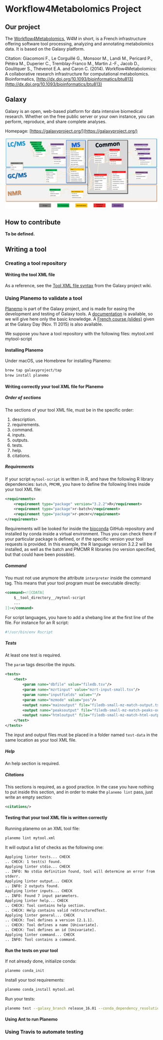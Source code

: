 Workflow4Metabolomics Project
=============================

Our project
-----------
The [Workflow4Metabolomics](http://workflow4metabolomics.org), W4M in short, is a French infrastructure offering software tool processing, analyzing and annotating metabolomics data. It is based on the Galaxy platform.

Citation:
Giacomoni F., Le Corguillé G., Monsoor M., Landi M., Pericard P., Pétéra M., Duperier C., Tremblay-Franco M., Martin J.-F., Jacob D., Goulitquer S., Thévenot E.A. and Caron C. (2014). Workflow4Metabolomics: A collaborative research infrastructure for computational metabolomics. Bioinformatics, [http://dx.doi.org/10.1093/bioinformatics/btu813](http://dx.doi.org/10.1093/bioinformatics/btu813)

Galaxy
------
Galaxy is an open, web-based platform for data intensive biomedical research. Whether on the free public server or your own instance, you can perform, reproduce, and share complete analyses. 

Homepage: [https://galaxyproject.org/](https://galaxyproject.org/)


![workflow](/images/workflow_all_HD_color_2.0.png)

How to contribute
-----------------

**To be defined.**

Writing a tool
--------------

### Creating a tool repository



#### Writing the tool XML file

As a reference, see the [Tool XML file syntax](https://wiki.galaxyproject.org/Admin/Tools/ToolConfigSyntax) from the Galaxy project wiki.

### Using Planemo to validate a tool

[Planemo](https://github.com/galaxyproject/planemo) is part of the Galaxy project, and is made for easing the development and testing of Galaxy tools. A [documentation](http://planemo.readthedocs.org/en/latest/index.html) is available, so we will give here only the basic knowledge.
A [French course (slides)](http://www.france-bioinformatique.fr/sites/default/files/gd2015-planemo-1.0_0.pdf) given at the Galaxy Day (Nov. 11 2015) is also available.
 
We suppose you have a tool repository with the following files:
	mytool.xml
	mytool-script

#### Installing Planemo

Under macOS, use Homebrew for installing Planemo:
```bash 
brew tap galaxyproject/tap
brew install planemo
```

#### Writing correctly your tool XML file for Planemo

##### Order of sections

The sections of your tool XML file, must be in the specific order:

 1. description.
 2. requirements.
 3. command.
 4. inputs.
 5. outputs.
 6. tests.
 7. help.
 8. citations.

##### Requirements

If your script `mytool-script` is written in R, and have the following R library dependencies: `batch`, `PMCMR`, you have to define the following lines inside your tool XML file:
```xml
<requirements>
	<requirement type="package" version="3.2.2">R</requirement>
	<requirement type="package">r-batch</requirement>
	<requirement type="package">r-pmcmr</requirement>
</requirements>
```
Requirements will be looked for inside the [bioconda](https://bioconda.github.io/index.html) GitHub repository and installed by conda inside a virtual environment. Thus you can check there if your particular package is defined, or if the specific version your tool requests is provided.
In this example, the R language version 3.2.2 will be installed, as well as the batch and PMCMR R libraries (no version specified, but that could have been possible).

##### Command

You must not use anymore the attribute `interpreter` inside the command tag. This means that your tool program must be executable directly:
```xml
<command><![CDATA[
	$__tool_directory__/mytool-script
	...
]]></command>
```

For script languages, you have to add a shebang line at the first line of the file. For instance for an R script:
```r
#!/usr/bin/env Rscript
```

##### Tests

At least one test is required.

The `param` tags describe the inputs.
```xml
<tests>
	<test>
		<param name="dbfile" value="filedb.tsv"/>
		<param name="mzrtinput" value="mzrt-input-small.tsv"/>
		<param name="inputfields" value=""/>
		<param name="mzmode" value="pos"/>
		<output name="mainoutput" file="filedb-small-mz-match-output.tsv"/>
		<output name="peaksoutput" file="filedb-small-mz-match-peaks-output.tsv"/>
		<output name="htmloutput" file="filedb-small-mz-match-html-output.html"/>
	</test>
</tests>
```
The input and output files must be placed in a folder named `test-data` in the same location as your tool XML file.

##### Help

An help section is required.

##### Citations

This sections is required, as a good practice.
In the case you have nothing to put inside this section, and in order to make the `planemo lint` pass, just write an empty section:
```xml
<citations/>
```

#### Testing that your tool XML file is written correctly

Running planemo on an XML tool file:
```bash
planemo lint mytool.xml
```

It will output a list of checks as the following one:
```
Applying linter tests... CHECK
.. CHECK: 1 test(s) found.
Applying linter stdio... CHECK
.. INFO: No stdio definition found, tool will determine an error from stderr.
Applying linter output... CHECK
.. INFO: 2 outputs found.
Applying linter inputs... CHECK
.. INFO: Found 7 input parameters.
Applying linter help... CHECK
.. CHECK: Tool contains help section.
.. CHECK: Help contains valid reStructuredText.
Applying linter general... CHECK
.. CHECK: Tool defines a version [2.1.1].
.. CHECK: Tool defines a name [Univariate].
.. CHECK: Tool defines an id [Univariate].
Applying linter command... CHECK
.. INFO: Tool contains a command.
```

#### Run the tests on your tool

If not already done, initialize conda:
```bash
planemo conda_init
```

Install your tool requirements:
```bash
planemo conda_install mytool.xml
```

Run your tests:
```bash
planemo test --galaxy_branch release_16.01 --conda_dependency_resolution mytool.xml
```

#### Using Ant to run Planemo

### Using Travis to automate testing
